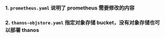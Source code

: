 ### 1. `prometheus.yaml` 说明了 prometheus 需要修改的内容

### 2. `thanos-objstore.yaml` 指定对象存储 bucket，没有对象存储也可以部署 thanos